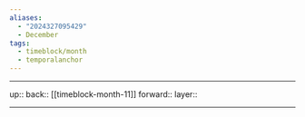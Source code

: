 ```yaml
---
aliases:
  - "2024327095429"
  - December
tags:
  - timeblock/month
  - temporalanchor
---
```




***

up:: 
back:: [[timeblock-month-11]]
forward:: 
layer:: 

***
